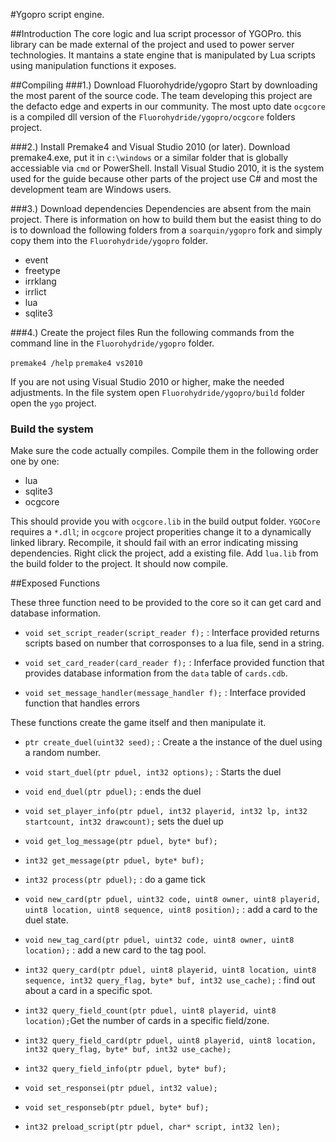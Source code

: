 #Ygopro script engine.

##Introduction
The core logic and lua script processor of YGOPro. this library can be made external of the project and used to power server technologies. It mantains a state engine that is manipulated by Lua scripts using manipulation functions it exposes.

##Compiling
###1.) Download Fluorohydride/ygopro
Start by downloading the most parent of the source code. The team developing this project are the defacto edge and experts in our community. The most upto date `ocgcore` is a compiled dll version of the `Fluorohydride/ygopro/ocgcore` folders project.

###2.) Install Premake4 and Visual Studio 2010 (or later).
Download premake4.exe, put it in `c:\windows` or a similar folder that is globally accessiable via `cmd` or PowerShell. Install Visual Studio 2010, it is the system used for the guide because other parts of the project use C# and most the development team are Windows users.

###3.) Download dependencies
Dependencies are absent from the main project. There is information on how to build them but the easist thing to do is to download the following folders from a `soarquin/ygopro` fork and simply copy them into the `Fluorohydride/ygopro` folder.

* event
* freetype
* irrklang
* irrlict
* lua
* sqlite3
    
###4.) Create the project files
Run the following commands from the command line in the `Fluorohydride/ygopro` folder.

` premake4 /help `
` premake4 vs2010 `

If you are not using Visual Studio 2010 or higher, make the needed adjustments. In the file system open `Fluorohydride/ygopro/build` folder open the `ygo` project.

### Build the system
Make sure the code actually compiles. Compile them in the following order one by one:

* lua
* sqlite3
* ocgcore

This should provide you with `ocgcore.lib` in the build output folder. `YGOCore` requires a `*.dll`; in `ocgcore` project properities change it to a dynamically linked library. Recompile, it should fail with an error indicating missing dependencies. Right click the project, add a existing file. Add `lua.lib` from the build folder to the project. It should now compile.

##Exposed Functions

These three function need to be provided to the core so it can get card and database information.
- `void set_script_reader(script_reader f);` : Interface provided returns scripts based on number that corrosponses to a lua file, send in a string. 
    
- `void set_card_reader(card_reader f);` : Inferface provided function that provides database information from the `data` table of `cards.cdb`.

- `void set_message_handler(message_handler f);` : Interface provided function that handles errors

These functions create the game itself and then manipulate it.
- `ptr create_duel(uint32 seed);` : Create a the instance of the duel using a random number.
    
- `void start_duel(ptr pduel, int32 options);` : Starts the duel
- `void end_duel(ptr pduel);` : ends the duel
- `void set_player_info(ptr pduel, int32 playerid, int32 lp, int32 startcount, int32 drawcount);` sets the duel up
- `void get_log_message(ptr pduel, byte* buf);`
- `int32 get_message(ptr pduel, byte* buf);`
- `int32 process(ptr pduel);` : do a game tick
- `void new_card(ptr pduel, uint32 code, uint8 owner, uint8 playerid, uint8 location, uint8 sequence, uint8 position);` : add a card to the duel state.
- `void new_tag_card(ptr pduel, uint32 code, uint8 owner, uint8 location);` : add a new card to the tag pool.
- `int32 query_card(ptr pduel, uint8 playerid, uint8 location, uint8 sequence, int32 query_flag, byte* buf, int32 use_cache);` : find out about a card in a specific spot.
- `int32 query_field_count(ptr pduel, uint8 playerid, uint8 location);`Get the number of cards in a specific field/zone.
- `int32 query_field_card(ptr pduel, uint8 playerid, uint8 location, int32 query_flag, byte* buf, int32 use_cache);`
- `int32 query_field_info(ptr pduel, byte* buf);`
- `void set_responsei(ptr pduel, int32 value);`
- `void set_responseb(ptr pduel, byte* buf);`
- `int32 preload_script(ptr pduel, char* script, int32 len);`